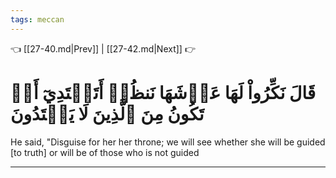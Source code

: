 ```yaml
---
tags: meccan
---
```


👈 [[27-40.md|Prev]] | [[27-42.md|Next]] 👉

# قَالَ نَكِّرُواْ لَهَا عَرۡشَهَا نَنظُرۡ أَتَهۡتَدِيٓ أَمۡ تَكُونُ مِنَ ٱلَّذِينَ لَا يَهۡتَدُونَ

He said, "Disguise for her her throne; we will see whether she will be guided [to truth] or will be of those who is not guided

---

